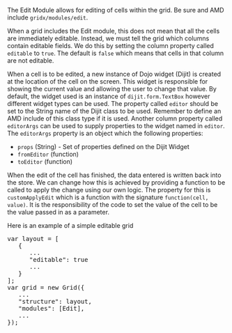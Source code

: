 The Edit Module allows for editing of cells within the grid. Be sure and AMD include `gridx/modules/edit`.

When a grid includes the Edit module, this does not mean that all the cells are immediately editable.  Instead, we must tell the grid which columns contain editable fields.  We do this by setting the column property called `editable` to `true`.  The default is `false` which means that cells in that column are not editable.

When a cell is to be edited, a new instance of Dojo widget (Dijit) is created at the location of the cell on the screen.  This widget is responsible for showing the current value and allowing the user to change that value.  By default, the widget used is an instance of `dijit.form.TextBox` however different widget types can be used.  The property called `editor` should be set to the String name of the Dijit class to be used.  Remember to define an AMD include of this class type if it is used.  Another column property called `editorArgs` can be used to supply properties to the widget named in `editor`.  The `editorArgs` property is an object which the following properties:

* `props` (String) - Set of properties defined on the Dijit Widget
* `fromEditor` (function)
* `toEditor` (function)

When the edit of the cell has finished, the data entered is written back into the store.  We can change how this is achieved by providing a function to be called to apply the change using our own logic.  The property for this is `customApplyEdit` which is a function with the signature `function(cell, value)`.  It is the responsibility of the code to set the value of the cell to be the value passed in as a parameter.

Here is an example of a simple editable grid

<pre>
var layout = [
   {
      ...
      "editable": true
      ...
   }
];
var grid = new Grid({
   ...
   "structure": layout,
   "modules": [Edit],
   ...
});
</pre>